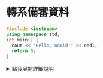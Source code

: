 # 轉系備審資料

```cpp
#include <iostream>
using namespace std;
int main() {
  cout << "Hello, World!" << endl;
  return 0;
}
```
<details>
  <summary>點我展開詳細說明</summary>

  這段文字會在點擊後顯示。

  - 可以有多行內容
  - 甚至支援程式碼區塊：

  ```python
  print("Hello, world!")
</details> ```
